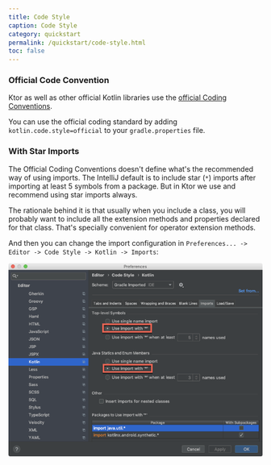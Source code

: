 ```yaml
---
title: Code Style
caption: Code Style
category: quickstart
permalink: /quickstart/code-style.html
toc: false
---
```


### Official Code Convention

Ktor as well as other official Kotlin libraries use the [official Coding Conventions](https://kotlinlang.org/docs/reference/coding-conventions.html).

You can use the official coding standard by adding `kotlin.code.style=official` to your `gradle.properties` file.

### With Star Imports

The Official Coding Conventions doesn't define what's the recommended way of using imports.
The IntelliJ default is to include star (`*`) imports after importing at least 5 symbols from a package. But in Ktor we use and recommend using star imports always.

The rationale behind it is that usually when you include a class, you will probably want to include all the extension methods and properties declared for that class.
That's specially convenient for operator extension methods.

And then you can change the import configuration in `Preferences... -> Editor -> Code Style -> Kotlin -> Imports`:

![](/quickstart/code-style/code-style-imports.png)
